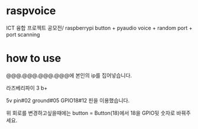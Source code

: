 # raspvoice
 ICT 융합 프로젝트 공모전/ raspberrypi button + pyaudio voice + random port + port scanning

# how to use
@@@.@@@.@@@.@@@에 본인의 ip를 집어넣습니다.

라즈베리파이 3 b+ 


5v pin#02
ground#05
GPIO18#12
핀을 이용했습니다.


위 회로를 변경하고싶을때에는 button = Button(18)에서 18을 GPIO뒷 숫자로 바꿔주세요.
